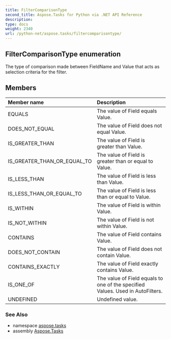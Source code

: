 ```yaml
---
title: FilterComparisonType
second_title: Aspose.Tasks for Python via .NET API Reference
description: 
type: docs
weight: 2340
url: /python-net/aspose.tasks/filtercomparisontype/
---
```


## FilterComparisonType enumeration

The type of comparison made between FieldName and Value that acts as selection criteria for the filter.

## Members
| Member name | Description |
| :- | :- |
|EQUALS|The value of Field equals Value.|
|DOES_NOT_EQUAL|The value of Field does not equal Value.|
|IS_GREATER_THAN|The value of Field is greater than Value.|
|IS_GREATER_THAN_OR_EQUAL_TO|The value of Field is greater than or equal to Value.|
|IS_LESS_THAN|The value of Field is less than Value.|
|IS_LESS_THAN_OR_EQUAL_TO|The value of Field is less than or equal to Value.|
|IS_WITHIN|The value of Field is within Value.|
|IS_NOT_WITHIN|The value of Field is not within Value.|
|CONTAINS|The value of Field contains Value.|
|DOES_NOT_CONTAIN|The value of Field does not contain Value.|
|CONTAINS_EXACTLY|The value of Field exactly contains Value.|
|IS_ONE_OF|The value of Field equals to one of the specified Values. Used in AutoFilters.|
|UNDEFINED|Undefined value.|

### See Also

* namespace [aspose.tasks](/tasks/python-net/aspose.tasks/)
* assembly [Aspose.Tasks](/tasks/python-net/)

